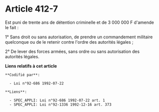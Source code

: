# Article 412-7

Est puni de trente ans de détention criminelle et de 3 000 000 F d'amende le fait :

1° Sans droit ou sans autorisation, de prendre un commandement militaire quelconque ou de le retenir contre l'ordre des
autorités légales ;

2° De lever des forces armées, sans ordre ou sans autorisation des autorités légales.

**Liens relatifs à cet article**

	**Codifié par**:

	  - Loi n°92-686 1992-07-22

	**Liens**:

	  - SPEC_APPLI: Loi n°92-686 1992-07-22 art. 1
	  - SPEC_APPLI: Loi n°92-1336 1992-12-16 art. 373
